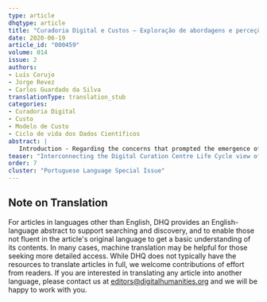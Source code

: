 ```yaml
---
type: article
dhqtype: article
title: "Curadoria Digital e Custos – Exploração de abordagens e perceções"
date: 2020-06-19
article_id: "000459"
volume: 014
issue: 2
authors:
- Luís Corujo
- Jorge Revez
- Carlos Guardado da Silva
translationType: translation_stub
categories:
- Curadoria Digital
- Custo
- Modelo de Custo
- Ciclo de vida dos Dados Científicos
abstract: |
   Introduction - Regarding the concerns that prompted the emergence of digital curation, this study takes as an example the context of the production of large volumes of scientific information, which requires approaches that ensure its maintenance, reuse and valorization, considering its cost. Objectives - It is intended to discuss the relevant issues regarding the costs of digital curation and to develop a framework model proposal for the analysis of costs in digital curation, including projects of a more practical nature. This means addressing the concept definition and the issue of costs, based on studies related to cost models. Methodology - A literature review was carried out, contextualizing the issue of costs within digital curation, with data collected from Biblioteca do Conhecimento Online – B-On (Online Knowledge Library) and Repositórios Científicos de Acesso Aberto de Portugal – RCAAP (Scientific Open Access Repository of Portugal) as research literature sources. Then, a framework model scheme was developed based on the categories identified using the Constant Comparative Method, some related to the Open Archival Information System (OAIS) Reference Model and to the Digital Curation Centre (DCC) Life Cycle. This allowed the development of a content analysis of the perceptions collected from different authors, resulting in memos, of which this text is a summary. Results / Conclusion - It is proposed a systematization of digital curation issues, which constitutes a framework model considered relevant for the analysis of costs in digital curation, including practical projects, which interconnects the DCC Life Cycle view of the digital object curation to the OAIS Reference Model approach, in a transversal logic seized by the cost models and plan/data management policies. It is concluded that a paradigm shift is occurring from a black-box perspective to another one that identifies costs and attempts to standardise predictive models for institutional use with the aim of promoting transparency, accountability, and capturing the interest of potential funding providers.
teaser: "Interconnecting the Digital Curation Centre Life Cycle view of the digital object curation to the OAIS Reference Model approach."
order: 7
cluster: "Portuguese Language Special Issue"
---
```

  
  

## Note on Translation
    
For articles in languages other than English, DHQ provides an English-language abstract to support searching and discovery, and to enable those not fluent in the article's original language to get a basic understanding of its contents. In many cases, machine translation may be helpful for those seeking more detailed access. While DHQ does not typically have the resources to translate articles in full, we welcome contributions of effort from readers. If you are interested in translating any article into another language, please contact us at editors@digitalhumanities.org and we will be happy to work with you.
  
    
[^project4c2013]: 4C Project 2013,  _4C Project Glossary_ , 4C Project - Colaboration to Clarify the Costs of Curation. Glossary, viewed 4 March 2019, [http://www.4cproject.eu/community-resources/glossary/](http://www.4cproject.eu/community-resources/glossary/).  
[^abbott2008]: Abbott, D 2008,  _DCC Briefing Paper: What is digital curation?_ , Digital Curation Centre, Edinburgo.  
[^akers2014]: Akers, K & Green, J 2014,  “Towards a Symbiotic Relationship Between Academic Libraries and Disciplinary Data Repositories: A Dryad and University of Michigan Case Study” ,  _International Journal of Digital Curation_ , vol. 9, no. 1, pp. 119–131.  
[^atkins2003]: Atkins, DE 2003,  _Revolutionizing science and engineering through cyberinfrastructure: report of the National Science Foundation Blue-Ribbon Advisory Panel on Cyberinfrastructure_ , National Science Foundation, Arlington, VA.  
[^ayris2009]: Ayris, P 2009,  “LIBER’s Involvement in Supporting Digital Preservation in Member Libraries” ,  _Liber Quarterly: The Journal of European Research Libraries_ , vol. 19, no. 1, pp. 22–43.  
[^bachell2014]: Bachell, A & Barr, M 2014,  “Video Game Preservation in the UK: A Survey of Records Management Practices” ,  _International Journal of Digital Curation Volume_ , vol. 9, no. 2, pp. 139–170.  
[^bardin2011]: Bardin, L 2011,  _Análise de Conteúdo_ , Edições 70, São Paulo.  
[^barros2014]: Barros, N 2014,  “Apropriação da curadoria na web por uma empresa de mídia tradicional : um caso de convergência entre narrativa e banco de dados” , Unicamp, Campinas.  
[^beagrie2006]: Beagrie, N 2006,  “Digital Curation for Science, Digital Libraries, and Individuals” ,  _International Journal of Digital Curation, Vol 1, Iss 1, Pp 3-16 (2006)_ , no. 1, p. 3.  
[^beagrie2002]: Beagrie, N & Pothen, P 2002,  “Digital Curation: Digital Archives, Libraries and e-Science Seminar” ,  _Ariadne_ , no. 30, viewed 14 March 2018, [http://www.ariadne.ac.uk/issue30/digital-curation](http://www.ariadne.ac.uk/issue30/digital-curation).  
[^benardou2010]: Benardou, A, Constantopoulos, P, Dallas, C & Gavrilis, D 2010,  “Understanding the Information Requirements of Arts and Humanities Scholarship” ,  _International Journal of Digital Curation_ , vol. 5, no. 1, pp. 18–33.  
[^bicarregui2013]: Bicarregui, J, Gray, N, Henderson, R, Jones, R, Lambert, S & Matthews, B 2013,  “Data Management and Preservation Planning for Big Science” ,  _International Journal of Digital Curation_ , vol. 8, no. 1, pp. 29–41.  
[^borgman2007]: Borgman, CL 2007,  _Scholarship in the digital age: information, infrastructure, and the Internet_ , MIT Press, Cambridge, Mass.  
[^borgman2015]: ― 2015,  _Big data, little data, no data: scholarship in the networked world_ , The MIT Press, Cambridge, Massachusetts.  
[^borgmanetal2007]: Borgman, CL, Wallis, JC & Enyedy, N 2007,  “Little science confronts the data deluge: habitat ecology, embedded sensor networks, and digital libraries” ,  _International Journal on Digital Libraries_ , vol. 7, no. 1–2, pp. 17–30.  
[^buckland2011]: Buckland, M 2011,  “Data Management as Bibliography” ,  _Bulletin of the American Society for Information Science & Technology_ , vol. 37, no. 6, pp. 34–37.  
[^ccsds2002]: CCSDS 2002,  “Reference Model for an Open Archival Information System (OAIS)” , viewed 16 June 2016, [http://nssdc.gsfc.nasa.gov/nost/isoas/us19/650x0_20010226rl.pdf](http://nssdc.gsfc.nasa.gov/nost/isoas/us19/650x0_20010226rl.pdf).  
[^constantopoulos2009]: Constantopoulos, P, Dallas, C, Androutsopoulos, I, Angelis, S, Deligiannakis, A, Gavrilis, D, Kotidis, Y & Papatheodorou, C 2009, ‘DCC&U: An Extended Digital Curation Lifecycle Model’,  _International Journal of Digital Curation_ , vol. 4, no. 1, pp. 34–45.  
[^corujo2015]: Corujo, L 2015,  “Repositórios digitais e confiança: um exemplo de prevenção digital: o RODA” , Dissertação de Mestrado, Faculdade de Letras da Univerdidade de Lisboa, Lisboa, viewed 25 January 2018, [http://repositorio.ul.pt/handle/10451/18109](http://repositorio.ul.pt/handle/10451/18109).  
[^corujo2016]: Corujo, L, Silva, CG da & Revez, J 2016,  “Digital Curation and Costs: Approaches and Perceptions” , in  _TEEM’16 Proceedings_ , ACM, pp. 277–284.  
[^cragin2010]: Cragin, MH, Palmer, CL, Carlson, JR & Witt, M 2010,  “Data sharing, small science and institutional repositories” ,  _Philosophical Transactions of the Royal Society A: Mathematical, Physical and Engineering Sciences_ , vol. 368, no. 1926, pp. 4023–4038.  
[^cruzmundet2015]: Cruz Mundet, JR & Díez Carrera, C 2015,  “El cálculo de costes de la preservación digital: un análisis de modelos” ,  _Anales de Documentación_ , vol. 18, no. 2, viewed 16 June 2016, [http://revistas.um.es/analesdoc/article/view/228411](http://revistas.um.es/analesdoc/article/view/228411).  
[^currall2007]: Currall, J, Johnson, C & McKinney, P 2007,  “The world is all grown digital.... How shall a man persuade management what to do in such times?” ,  _International Journal of Digital Curation_ , vol. 2, no. 1, pp. 12–28.  
[^dallas2016]: Dallas, C 2016,  “Digital Curation beyond the  wild frontier : a Pragmatic Approach” ,  _Archival Science_ , no. 16, pp. 421–457.  
[^dallas2009]: Dallas, C & Doorn, P 2009,  “Report on the Workshop on Digital Curation in the Human Sciences at ECDL 2009” ,  _D-Lib Magazine_ , vol. 15, no. 11/12.  
[^davies2007]: Davies, R, Ayris, P, McLeod, R, Shenton, H & Wheatly, P 2007,  “How much does it cost? The LIFE Project - Costing Models for Digital Curation and Preservation” ,  _Liber Quarterly: The Journal of European Research Libraries_ , vol. 17, no. 3/4.  
[^dcc2004]: DCC 2004,  _DCC Curation Lifecycle Model_ , DCC Curation Lifecycle Model, viewed 12 March 2018, [http://www.dcc.ac.uk/resources/curation-lifecycle-model](http://www.dcc.ac.uk/resources/curation-lifecycle-model).  
[^dcc2014]: ― 2014,  _Cost Model for Digital Preservation_ , DCC Resources - Cost Model for Digital Preservation, viewed 5 March 2019, [http://www.dcc.ac.uk/resources/external/cost-model-digital-preservation](http://www.dcc.ac.uk/resources/external/cost-model-digital-preservation).  
[^delasalle2013]: Delasalle, J 2013,  “Research Data Management at the University of Warwick: recent steps towards a joined-up approach at a UK university.” ,  _Libreas Library Ideas_ , vol. 9, no. 2, pp. 97–105.  
[^dillon2013]: Dillon, C 2013,  “The Research Library as Digital Curator at Virginia Tech.” ,  _College Undergraduate Libraries_ , vol. 20, no. 2, pp. 232–238.  
[^donnelly2010]: Donnelly, M, Jones, S & Pattenden-Fail, J 2010,  “DMP Online: The Digital Curation Centre’s Web-based Tool for Creating, Maintaining and Exporting Data Management Plans” ,  _International Journal of Digital Curation_ , vol. 5, no. 1, pp. 187–193.  
[^donnelly2011]: Donnelly, M & North, R 2011,  “The Milieu and the MESSAGE: Talking to Researchers about Data Curation Issues in a Large and Diverse e-Science Project” ,  _International Journal of Digital Curation_ , vol. 6, no. 1, pp. 32–44.  
[^dürr2008]: Dürr, R, Meer, K, Luxemburg, W & Dekker, R 2008,  “Dataset Preservation for the Long Term: Results of the DareLux Project” ,  _International Journal of Digital Curation_ , vol. 3, no. 1, pp. 29–43.  
[^edmond2015]: Edmond, J & Garnet, V 2015,  “APIs and Researchers: The Emperor’s New Clothes?” ,  _International Journal of Digital Curation_ , vol. 10, no. 1, pp. 287–297.  
[^edwards2010]: Edwards, PN 2010,  _A vast machine: computer models, climate data, and the politics of global warming_ , MIT Press, Cambridge, Mass.  
[^edwards2007]: Edwards, PN, Jackson, SJ, Bowker, GC & Knobel, CP 2007,  _Understanding Infrastructure: Dynamics, Tensions, and Design_ , University of Michigan, Ann Arbor, viewed 9 March 2019, [http://hdl.handle.net/2027.42/49353](http://hdl.handle.net/2027.42/49353).  
[^edwards2011]: Edwards, PN, Mayernik, MS, Batcheller, AL, Bowker, GC & Borgman, CL 2011,  “Science friction: Data, metadata, and collaboration” ,  _Social Studies of Science_ , vol. 41, no. 5, pp. 667–690.  
[^evans2014]: Evans, T & Moore, R 2014,  “The Use of PDF/A in Digital Archives: Study from Archaeology” ,  _International Journal of Digital Curation_ , vol. 9, no. 2, pp. 123–138.  
[^faria2012]: Faria, L & Ferreira, M 2012,  “Plataforma de colaboração para custear a curadoria digital” , paper presented at 12.o Congresso Nacional BAD, Évora, APBAD.  
[^faria2015]: Faria, L & Ferreira, M 2015,  “Plataforma de colaboração para custear a curadoria digital” , in  _12_ o _ Congresso Nacional BAD, 2015_ , Associação Portuguesa de Bibliotecários, Arquivistas e Documentalistas (APBAD), viewed 27 January 2018, [http://repositorium.sdum.uminho.pt/handle/1822/37858](http://repositorium.sdum.uminho.pt/handle/1822/37858).  
[^ferreira2014]: Ferreira, M, Faria, L & Silva, H 2014,  _D2. 1: baseline study of stakeholder & stakeholder initiatives_ , 4C Project, viewed 16 June 2016, [http://repositorium.sdum.uminho.pt/handle/1822/30903](http://repositorium.sdum.uminho.pt/handle/1822/30903).  
[^ferreira2012]: Ferreira, M, Saraiva, R & Rodrigues, E 2012,  _Estado da arte em preservação digital_ , Universidade do Minho, Braga.  
[^flick2018]: Flick, U 2018,  _Doing grounded theory_ , U Flick (ed.), 2nd edition, The SAGE qualitative research kit, SAGE, Los Angeles London New Delhi Singapore Washington, DC Melbourne.  
[^foster2013]: Foster, I, Borgman, CL & Heidorn, PB 2013,  _Empowering Long Tail Research_ , viewed 9 March 2019, [https://sites.google.com/site/ieltrconcept/](https://sites.google.com/site/ieltrconcept/).  
[^glaser1965]: Glaser, BG 1965,  “The Constant Comparative Method of Qualitative Analysis” ,  _Social Problems_ , vol. 12, no. 4, pp. 436–445.  
[^heidorn2011]: Heidorn, PB 2011,  “The Emerging Role of Libraries in Data Curation and E-science” ,  _Journal of Library Administration_ , vol. 51, no. 7/8, pp. 662–672.  
[^hey2005]: Hey, T & Trefethen, AE 2005,  “Cyberinfrastructure for e-Science” ,  _Science_ , vol. 308, no. 5723, pp. 817–821.  
[^higgins2011]: Higgins, S 2011,  “Digital Curation: The Emergence of a New Discipline” ,  _The International Journal of Digital Curation_ , vol. 6, no. 2, pp. 78–88.  
[^kejser2011]: Kejser, U, Nielsen, A & Thirifays, A 2011,  “Cost Model for Digital Preservation: Cost of Digital Migration” ,  _International Journal of Digital Curation_ , vol. 6, no. 1, pp. 255–267.  
[^kejser2014]: Kejser, UB, Johansen, KHE, Thirifays, A, Nielsen, A, Wang, D, Strodl, S, Miksa, T, Davidson, J, McCann, P, Krupp, J & Tjalsma, H 2014,  _D3.1 - Evaluation of Cost Models and Needs & Gaps Analysis. 4C Project_ , report, 30 June, viewed 27 January 2018, [http://www.4cproject.eu/documents/D3.1_final_report_10May2014-v1.02.pdf](http://www.4cproject.eu/documents/D3.1_final_report_10May2014-v1.02.pdf).  
[^kilbride2014]: Kilbride, W & Norris, S 2014,  “Collaborating to Clarify the Cost of Curation” ,  _New Review of Information Networking_ , vol. 19, no. 1, pp. 44–49.  
[^laney2001]: Laney, D 2001,  _3D Data Management: Controlling Data Volume, Velocity, and Variety_ , February, META Group, viewed 9 March 2019, [https://blogs.gartner.com/doug-laney/files/2012/01/ad949-3D-Data-Management-Controlling-Data-Volume-Velocity-and-Variety.pdf](https://blogs.gartner.com/doug-laney/files/2012/01/ad949-3D-Data-Management-Controlling-Data-Volume-Velocity-and-Variety.pdf).  
[^lee2016]: Lee, CA, Allard, S, McGovern, N & Bishop, A 2016,  “Open Data Meets Digital Curation: An Investigation of Practices and Needs” ,  _International Journal of Digital Curation_ , vol. 11, no. 2, pp. 115–125.  
[^lee2011]: Lee, CA & Tibbo, H 2011,  “Where’s the archivist in digital curation? Exploring the possibilities through a matrix of knowledge and skills” ,  _Archivaria_ , vol. 72, no. Fall 2011, pp. 123–168.  
[^macdonald2003]: Macdonald, A & Lord, P 2003,  _Digital Data Curation Task Force Report of the Task Force Strategy Discussion Day_ , Digital Archiving Consultancy, London, p. 18, viewed 14 March 2018, [https://www.webarchive.org.uk/wayback/archive/20140616043831/http://www.jisc.ac.uk/uploaded_documents/CurationTaskForceFinal1.pdf](https://www.webarchive.org.uk/wayback/archive/20140616043831/http://www.jisc.ac.uk/uploaded_documents/CurationTaskForceFinal1.pdf).  
[^machado2015]: Machado, D 2015,  “Dados de pesquisa em repositório institucional: o caso do Edinburgh DataShare” , Universidade Federal do Rio Grande do Sul, Porto Alegre.  
[^machadoetal2015]: Machado, H, Soares, P & Silva, T 2015,  “Em busca duma anamnese universitária: a materialização do arquivo do ISSSL na Internet” , paper presented at 12.o Congresso Nacional BAD, Évora, APBAD.  
[^manyika2013]: Manyika, J, Chui, M, Farrell, D, Kuiken, SV, Groves, P & Doshi, EA 2013,  _Open data: Unlocking innovation and performance with liquid information_ , McKinsey & Company, viewed 9 March 2019, [https://www.mckinsey.com/business-functions/digital-mckinsey/our-insights/open-data-unlocking-innovation-and-performance-with-liquid-information](https://www.mckinsey.com/business-functions/digital-mckinsey/our-insights/open-data-unlocking-innovation-and-performance-with-liquid-information).  
[^mayer-schonberger2013]: Mayer-Schonberger, V & Cukier, K 2013,  _Big data: la revolución de los datos masivos_ , Turner, Madrid.  
[^minor2010]: Minor, D, Sutton, D, Kozbial, A, Westbrook, B, Burek, M & Smorul, M 2010,  “Chronopolis Digital Preservation Network” ,  _International Journal of Digital Curation_ , vol. 5, no. 1, pp. 119–133.  
[^molloy2011]: Molloy, JC 2011,  “The Open Knowledge Foundation: Open Data Means Better Science” ,  _PLoS Biology_ , vol. 9, no. 12, pp. 1–4.  
[^mundet2015]: Mundet, JRC & Carrera, CD 2015,  “El cálculo de costes de la preservación digital: un análisis de modelos” ,  _Anales de Documentación_ , vol. 18, no. 2, viewed 27 January 2018, [http://revistas.um.es/analesdoc/article/view/228411](http://revistas.um.es/analesdoc/article/view/228411).  
[^murray-rust2008]: Murray-Rust, P 2008,  “Open Data in Science” ,  _Serials Review_ , vol. 34, no. 1, pp. 52–64.  
[^murray-rust2004]: Murray-Rust, P & Rzepa, HS 2004,  “The Next Big Thing: From Hypermedia to Datuments” ,  _Journal of Digital Information_ , vol. 5, no. 1, viewed 9 March 2019, [https://journals.tdl.org/jodi/index.php/jodi/article/view/130](https://journals.tdl.org/jodi/index.php/jodi/article/view/130).  
[^ogburn2010]: Ogburn, JL 2010,  “The Imperative for Data Curation” ,  _portal: Libraries and the Academy_ , vol. 10, no. 2, pp. 241–246.  
[^odc2013]:    _Open Data Commons_  2013, Open Data Commons, viewed 9 March 2019, [https://opendatacommons.org/](https://opendatacommons.org/).  
[^ocde2007]: Organização para a Cooperação e Desenvolvimento Económico 2007,  _OECD Principles and Guidelines for Access to Research Data from Public Funding_ , OCDE, viewed 9 March 2019, [http://www.oecd.org/sti/inno/38500813.pdf](http://www.oecd.org/sti/inno/38500813.pdf).  
[^oed]:    _Oxford English Dictionary_  n.d., viewed 9 March 2019, [ http://www.oed.com/](http://www.oed.com/).  
[^poole2013]: Poole, AH 2013,  “Now is the Future Now? The Urgency of Digital Curation in the Digital Humanities” ,  _Digital Humanities Quarterly_ , vol. 007, no. 2.  
[^poole2015]: ― 2015,  “How has your science data grown? Digital curation and the human factor: a critical literature review” ,  _Archival Science_ , vol. 15, no. 1, pp. 101–139.  
[^price1963]: Price, DJ de S 1963,  _Little science, big science_ , George B. Pegram lectures, Columbia University Press, New York.  
[^queiroz2013]: Queiroz, B 2013,  “A preservação da informação na Universidade Federal de Goiás: uma proposta de curadoria digital” , Universidade Federal de Goiás, Goiâna.  
[^ramos2012]: Ramos, D 2012,  “Anotações para a compreensão da atividade do “curador de informação digital” , in E Correa (ed.),  _Curadoria Digital e o Campo da Comunicação_ , ECA-USP, São Paulo, pp. 11–21, viewed 16 June 2016, [https://issuu.com/grupo-ecausp.com/docs/ebook_curadoria_digital_usp](https://issuu.com/grupo-ecausp.com/docs/ebook_curadoria_digital_usp).  
[^rice2013]: Rice, R, Ekmekcioglu, Ç, Haywood, J, Jones, S, Lewis, S, Macdonald, S & Weir, T 2013,  “Implementing the Research Data Management Policy: University of Edinburgh Roadmap” ,  _International Journal of Digital Curation_ , vol. 8, no. 2, pp. 194–204.  
[^rodrigues2015]: Rodrigues, A, Barbedo, F, Runa, L & Sant’Ana, M 2015,  _Continuidade digital: relatório final do projecto_ , DGLAB, Lisboa.  
[^rosenthal2013]: Rosenthal, D & Vargas, D 2013,  “Distributed Digital Preservation in the Cloud” ,  _International Journal of Digital Curation_ , vol. 8, no. 1, pp. 107–119.  
[^rs2012]: Royal Society (Reino Unido) & Policy Studies Unit 2012,  _Science as an open enterprise._ , viewed 9 March 2019, [https://royalsociety.org/~/media/Royal_Society_Content/policy/projects/sape/2012-06-20-SAOE.pdf](https://royalsociety.org/~/media/Royal_Society_Content/policy/projects/sape/2012-06-20-SAOE.pdf).  
[^rusbridge2007]: Rusbridge, A & Ross, S 2007,  “The UK LOCKSS Pilot Programme: A Perspective from the LOCKSS Technical Support Service” ,  _International Journal of Digital Curation_ , vol. 2, no. 2, pp. 111–122.  
[^santos2014]: Santos, T 2014,  “Curadoria Digital: o conceito no período de 2000 a 2013” , Universidade de Brasília, Brasília.  
[^saraiva2015]: Saraiva, P & Quaresma, P 2015,  “Bibliotecas Universitárias: tendências, modelos e competências” , paper presented at 12.o Congresso Nacional BAD, Évora, APBAD.  
[^sayão2012]: Sayão, L & Sales, L 2012,  “Curadoria digital: um novo patamar para preservação de dados digitais de pesquisa” ,  _Informação & Sociedade: Estudos (I&S)_ , vol. 22, no. 3, pp. 179–191.  
[^schroeder2014]: Schroeder, R 2014,  “Big Data: Towards a More Scientific Social Science and Humanities?” , in M Graham, WH Dutton & M Castells (eds),  _Society and the internet: how networks of information and communication are changing our lives_ , First edition, Oxford University Press, Oxford ; New York, NY.  
[^strasser2014]: Strasser, C, Abrams, S & Cruse, P 2014,  “DMPTool 2:Expanding Functionality for Better Data Management Planning” ,  _International Journal of Digital Curation_ , vol. 9, no. 1, pp. 324–330.  
[^suchodoletz2013]: Suchodoletz, D, Rechert, K & Valizada, I 2013,  “Towards Emulation-as-a-Service: Cloud Services for Versatile Digital Object Access” ,  _International Journal of Digital Curation_ , vol. 8, no. 1, pp. 131–142.  
[^taper2004]: Taper, ML & Lele, S (eds) 2004,  “Models of Scientific Inquiry and Statistical Practice: Implications for the Structure of Scientific Knowledge” , in  _The nature of scientific evidence: statistical, philosophical, and empirical considerations_ , University of Chicago Press, Chicago, pp. 17–51.  
[^thibodeau2002]: Thibodeau, K 2002,  “Overview of technological approaches to digital preservation and challenges in coming years” , in Council on Library and Information Resources & Institute for Information Science (eds),  _The state of digital preservation: an international perspective ; conference proceedings, Documentation Abstracts, Inc. Institutes for Information Science, Washington, D.C., April 24-25, 2002_ , CLIR, Washington, D.C, viewed 5 February 2019, [http://www.clir.org/pubs/reports/reports/pub107/pub107.pdf](http://www.clir.org/pubs/reports/reports/pub107/pub107.pdf).  
[^unsworth2006]: Unsworth, J, Courant, P, Fraser, S, Goodchild, M, Hedstrom, M, Henry, C, Kaufman, PB, McGann, J, Rosenzweig, R & Zuckerman, B 2006,  _Our Cultural Commonwealth: The report of the American Council of Learned Societies Commission on Cyberinfrastructure for the Humanities and Social Sciences_ , text, 13 December, ACLS: New York, viewed 9 March 2019, [https://www.ideals.illinois.edu/handle/2142/189](https://www.ideals.illinois.edu/handle/2142/189).  
[^walters2011]: Walters, T & Skinner, K 2011,  _New roles for new times: Digital curation for preservation_ , Association of Research Libraries, viewed 16 June 2016, [https://vtechworks.lib.vt.edu/handle/10919/10183](https://vtechworks.lib.vt.edu/handle/10919/10183).  
[^waters1996]: Waters, D & Garrett, J 1996,  _Preserving Digital Information. Report of the Task Force on Archiving of Digital Information._ , CPA/RLG, viewed 16 June 2016, [http://eric.ed.gov/?id=ED395602](http://eric.ed.gov/?id=ED395602).  
[^weinberg1961]: Weinberg, AM 1961,  “Impact of Large-Scale Science on the United States: Big science is here to stay, but we have yet to make the hard financial and educational choices it imposes” ,  _Science (New York, N.Y.)_ , vol. 134, no. 3473, pp. 161–164.  
[^whyte2011]: Whyte, A & Pryor, G 2011,  “Open Science in Practice: Researcher Perspectives and Participation” ,  _International Journal of Digital Curation Volume pp_ , vol. 6, no. 1, pp. 199–213.  
[^wilson2013]: Wilson, J & Jeffreys, P 2013,  “Towards a Unified University Infrastructure: The Data Management Roll-Out at the University of Oxford” ,  _International Journal of Digital Curation_ , vol. 8, no. 1, pp. 235–246.  
[^wright2009]: Wright, R, Miller, A & Addis, M 2009,  “The Significance of Storage in the “Cost of Risk” of Digital Preservation” ,  _International Journal of Digital Curation_ , vol. 4, no. 3, pp. 104–122.  